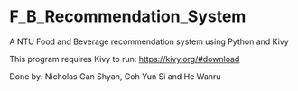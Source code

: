 # F_B_Recommendation_System
A NTU Food and Beverage recommendation system using Python and Kivy

This program requires Kivy to run:
https://kivy.org/#download

Done by: Nicholas Gan Shyan, Goh Yun Si and He Wanru
